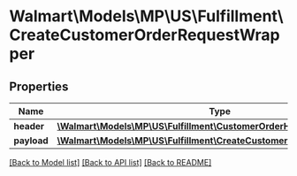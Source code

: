# Walmart\Models\MP\US\Fulfillment\CreateCustomerOrderRequestWrapper

## Properties

Name | Type | Description | Notes
------------ | ------------- | ------------- | -------------
**header** | [**\Walmart\Models\MP\US\Fulfillment\CustomerOrderHeader**](CustomerOrderHeader.md) |  |
**payload** | [**\Walmart\Models\MP\US\Fulfillment\CreateCustomerOrderRequestPayload**](CreateCustomerOrderRequestPayload.md) |  |


[[Back to Model list]](./) [[Back to API list]](../../../../../README.md#supported-apis) [[Back to README]](../../../../../README.md)
